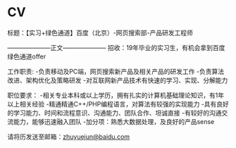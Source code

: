 # CV

标题：【实习+绿色通道】百度（北京）-网页搜索部-产品研发工程师

———————正文———————
招收：19年毕业的实习生，有机会拿到百度绿色通道offer

工作职责:
-负责移动及PC端，网页搜索新产品及相关产品的研发工作
-负责算法改进、架构优化及策略研发
-对互联网新产品技术有快速的学习、实现、分解能力

职位要求：
-相关专业本科或以上学历，拥有扎实的计算机基础理论知识，有1年以上相关经验
-精通精通C++/PHP编程语言，对算法有较强的实现能力
-具有良好的学习能力、时间和流程意识、沟通能力、团队合作、坦诚直接
-有较好的沟通交流能力，能够迅速融入团队
-加分项：熟悉大数据处理，及良好的产品sense

请将历发送至邮箱：zhuyuejun@baidu.com

